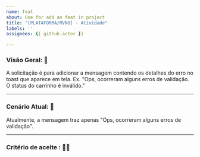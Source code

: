 ```yaml
---
name: feat
about: Use for add an feat in project
title: "[PLATAFORMA/MVNO] - Atividade"
labels: ''
assignees: {{ github.actor }}

---
```


### Visão Geral: 📃

A solicitação é para adicionar a mensagem contendo os detalhes do erro no toast que aparece em tela. Ex. "Ops, ocorreram
alguns erros de validação. O status do carrinho é inválido."

---

### Cenário Atual: 📄

Atualmente, a mensagem traz apenas "Ops, ocorreram alguns erros de validação".

---

### Critério de aceite : 👍🏼
